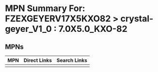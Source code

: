 



# MPN Summary For: FZEXGEYERV17X5KXO82 > crystal-geyer_V1_0 : 7.0X5.0_KXO-82

## MPNs
  

|MPN|Direct Links|Search Links|
| :--- | :--- | :--- |
||||
